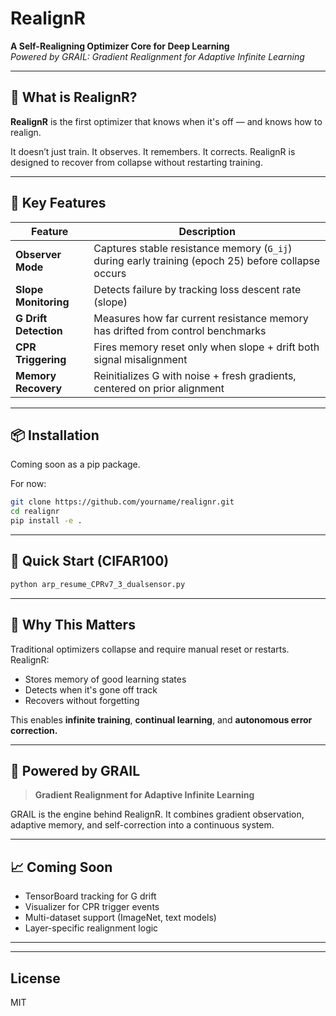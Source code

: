# RealignR

**A Self-Realigning Optimizer Core for Deep Learning**  
*Powered by GRAIL: Gradient Realignment for Adaptive Infinite Learning*

---

## 🚀 What is RealignR?

**RealignR** is the first optimizer that knows when it's off — and knows how to realign.

It doesn’t just train. It observes. It remembers. It corrects.
RealignR is designed to recover from collapse without restarting training.

---

## 🧠 Key Features

| Feature | Description |
|---------|-------------|
| **Observer Mode** | Captures stable resistance memory (`G_ij`) during early training (epoch 25) before collapse occurs |
| **Slope Monitoring** | Detects failure by tracking loss descent rate (slope) |
| **G Drift Detection** | Measures how far current resistance memory has drifted from control benchmarks |
| **CPR Triggering** | Fires memory reset only when slope + drift both signal misalignment |
| **Memory Recovery** | Reinitializes G with noise + fresh gradients, centered on prior alignment |

---

## 📦 Installation

Coming soon as a pip package.

For now:
```bash
git clone https://github.com/yourname/realignr.git
cd realignr
pip install -e .
```

---

## 🧪 Quick Start (CIFAR100)

```bash
python arp_resume_CPRv7_3_dualsensor.py
```

---

## 🔁 Why This Matters

Traditional optimizers collapse and require manual reset or restarts. RealignR:
- Stores memory of good learning states
- Detects when it's gone off track
- Recovers without forgetting

This enables **infinite training**, **continual learning**, and **autonomous error correction.**

---

## 📐 Powered by GRAIL

> **Gradient Realignment for Adaptive Infinite Learning**

GRAIL is the engine behind RealignR. It combines gradient observation, adaptive memory, and self-correction into a continuous system.

---

## 📈 Coming Soon

- TensorBoard tracking for G drift
- Visualizer for CPR trigger events
- Multi-dataset support (ImageNet, text models)
- Layer-specific realignment logic

---




---

## License
MIT

